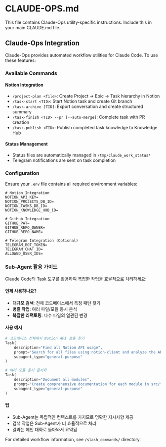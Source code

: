 # CLAUDE-OPS.md

This file contains Claude-Ops utility-specific instructions. Include this in your main CLAUDE.md file.

## Claude-Ops Integration

Claude-Ops provides automated workflow utilities for Claude Code. To use these features:

### Available Commands

#### Notion Integration
- `/project-plan <file>`: Create Project → Epic → Task hierarchy in Notion
- `/task-start <TID>`: Start Notion task and create Git branch
- `/task-archive [TID]`: Export conversation and create structured summary
- `/task-finish <TID> --pr [--auto-merge]`: Complete task with PR creation
- `/task-publish <TID>`: Publish completed task knowledge to Knowledge Hub

#### Status Management
- Status files are automatically managed in `/tmp/claude_work_status*`
- Telegram notifications are sent on task completion

### Configuration

Ensure your `.env` file contains all required environment variables:
```
# Notion Integration
NOTION_API_KEY=
NOTION_PROJECTS_DB_ID=
NOTION_TASKS_DB_ID=
NOTION_KNOWLEDGE_HUB_ID=

# GitHub Integration
GITHUB_PAT=
GITHUB_REPO_OWNER=
GITHUB_REPO_NAME=

# Telegram Integration (Optional)
TELEGRAM_BOT_TOKEN=
TELEGRAM_CHAT_ID=
ALLOWED_USER_IDS=
```

### Sub-Agent 활용 가이드

Claude Code의 Task 도구를 활용하여 복잡한 작업을 효율적으로 처리하세요:

#### 언제 사용하나요?
- **대규모 검색**: 전체 코드베이스에서 특정 패턴 찾기
- **병렬 작업**: 여러 파일/모듈 동시 분석
- **복잡한 리팩토링**: 다수 파일의 일관된 변경

#### 사용 예시
```python
# 코드베이스 전체에서 Notion API 호출 찾기
Task(
    description="Find all Notion API usage",
    prompt="Search for all files using notion-client and analyze the API patterns",
    subagent_type="general-purpose"
)

# 여러 모듈 동시 문서화
Task(
    description="Document all modules",
    prompt="Create comprehensive documentation for each module in src/",
    subagent_type="general-purpose"
)
```

#### 팁
- Sub-Agent는 독립적인 컨텍스트를 가지므로 명확한 지시사항 제공
- 검색 작업은 Sub-Agent가 더 효율적으로 처리
- 결과는 메인 대화로 돌아와서 요약됨

For detailed workflow information, see `/slash_commands/` directory.